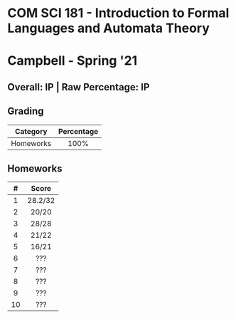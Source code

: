 # COM SCI 181 - Introduction to Formal Languages and Automata Theory

# Campbell - Spring '21

## Overall: IP | Raw Percentage: IP

## Grading

| Category  | Percentage |
| :-------: | :--------: |
| Homeworks |    100%    |

## Homeworks

|  #   |  Score  |
| :--: | :-----: |
|  1   | 28.2/32 |
|  2   |  20/20  |
|  3   |  28/28  |
|  4   |  21/22  |
|  5   |  16/21  |
|  6   |   ???   |
|  7   |   ???   |
|  8   |   ???   |
|  9   |   ???   |
|  10  |   ???   |

